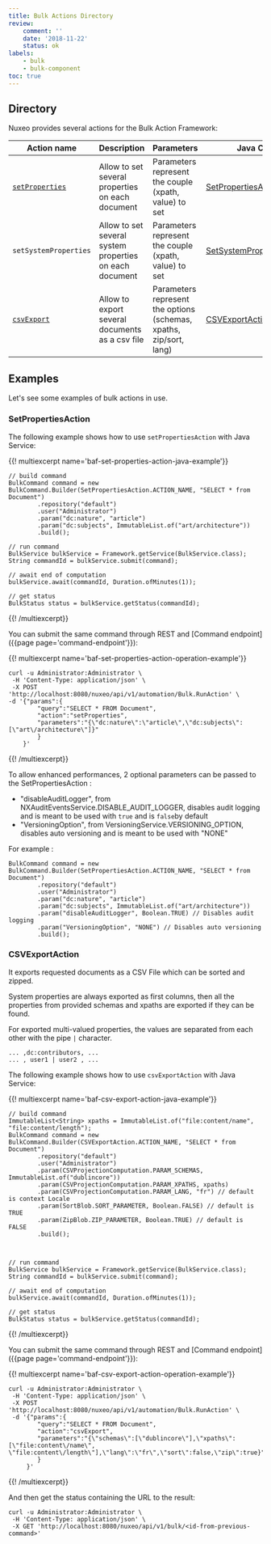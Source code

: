 ```yaml
---
title: Bulk Actions Directory
review:
    comment: ''
    date: '2018-11-22'
    status: ok
labels:
    - bulk
    - bulk-component
toc: true
---
```


## Directory

Nuxeo provides several actions for the Bulk Action Framework:

| Action name                             | Description                                             | Parameters                                                         | Java Class                                                                                                                                      |
| --------------------------------------- | ------------------------------------------------------- | ------------------------------------------------------------------ | ----------------------------------------------------------------------------------------------------------------------------------------------- |
| [`setProperties`](#setpropertiesaction) | Allow to set several properties on each document        | Parameters represent the couple (xpath, value) to set              | [SetPropertiesAction](http://community.nuxeo.com/api/nuxeo/latest/javadoc/org/nuxeo/ecm/core/bulk/action/SetPropertiesAction.html)              |
| `setSystemProperties`                   | Allow to set several system properties on each document | Parameters represent the couple (xpath, value) to set              | [SetSystemPropertiesAction](http://community.nuxeo.com/api/nuxeo/latest/javadoc/org/nuxeo/ecm/core/bulk/action/SetSystemPropertiesAction.html)  |
| [`csvExport`](#csvexportaction)         | Allow to export several documents as a csv file         | Parameters represent the options (schemas, xpaths, zip/sort, lang) | [CSVExportAction](http://community.nuxeo.com/api/nuxeo/latest/javadoc/org/nuxeo/ecm/platform/csv/export/action/CSVExportAction.html)            |

## Examples

Let's see some examples of bulk actions in use.

### SetPropertiesAction

The following example shows how to use `setPropertiesAction` with Java Service:

{{! multiexcerpt name='baf-set-properties-action-java-example'}}
```
// build command
BulkCommand command = new BulkCommand.Builder(SetPropertiesAction.ACTION_NAME, "SELECT * from Document")
        .repository("default")
        .user("Administrator")
        .param("dc:nature", "article")
        .param("dc:subjects", ImmutableList.of("art/architecture"))
        .build();

// run command
BulkService bulkService = Framework.getService(BulkService.class);
String commandId = bulkService.submit(command);

// await end of computation
bulkService.await(commandId, Duration.ofMinutes(1));

// get status
BulkStatus status = bulkService.getStatus(commandId);
```
{{! /multiexcerpt}}

You can submit the same command through REST and [Command endpoint]({{page page='command-endpoint'}}):

{{! multiexcerpt name='baf-set-properties-action-operation-example'}}
```
curl -u Administrator:Administrator \
 -H 'Content-Type: application/json' \
 -X POST 'http://localhost:8080/nuxeo/api/v1/automation/Bulk.RunAction' \
-d '{"params":{
        "query":"SELECT * FROM Document",
        "action":"setProperties",
        "parameters":"{\"dc:nature\":\"article\",\"dc:subjects\":[\"art\/architecture\"]}"
        }
    }'
```
{{! /multiexcerpt}}

To allow enhanced performances, 2 optional parameters can be passed to the SetPropertiesAction :

- "disableAuditLogger", from NXAuditEventsService.DISABLE_AUDIT_LOGGER, disables audit logging and is meant to be used with `true` and is `false`by default
- "VersioningOption", from VersioningService.VERSIONING_OPTION, disables auto versioning and is meant to be used with "NONE"

For example :

```
BulkCommand command = new BulkCommand.Builder(SetPropertiesAction.ACTION_NAME, "SELECT * from Document")
        .repository("default")
        .user("Administrator")
        .param("dc:nature", "article")
        .param("dc:subjects", ImmutableList.of("art/architecture"))
        .param("disableAuditLogger", Boolean.TRUE) // Disables audit logging
        .param("VersioningOption", "NONE") // Disables auto versioning
        .build();
```

### CSVExportAction

It exports requested documents as a CSV File which can be sorted and zipped.

System properties are always exported as first columns, then all the properties from provided schemas and xpaths are exported if they can be found.

For exported multi-valued properties, the values are separated from each other with the pipe `|` character.

```
... ,dc:contributors, ...
... , user1 | user2 , ...  
```

The following example shows how to use `csvExportAction` with Java Service:

{{! multiexcerpt name='baf-csv-export-action-java-example'}}
```
// build command
ImmutableList<String> xpaths = ImmutableList.of("file:content/name", "file:content/length");
BulkCommand command = new BulkCommand.Builder(CSVExportAction.ACTION_NAME, "SELECT * from Document")
        .repository("default")
        .user("Administrator")
        .param(CSVProjectionComputation.PARAM_SCHEMAS, ImmutableList.of("dublincore"))
        .param(CSVProjectionComputation.PARAM_XPATHS, xpaths)
        .param(CSVProjectionComputation.PARAM_LANG, "fr") // default is context Locale
        .param(SortBlob.SORT_PARAMETER, Boolean.FALSE) // default is TRUE
        .param(ZipBlob.ZIP_PARAMETER, Boolean.TRUE) // default is FALSE
        .build();



// run command
BulkService bulkService = Framework.getService(BulkService.class);
String commandId = bulkService.submit(command);

// await end of computation
bulkService.await(commandId, Duration.ofMinutes(1));

// get status
BulkStatus status = bulkService.getStatus(commandId);
```
{{! /multiexcerpt}}

You can submit the same command through REST and [Command endpoint]({{page page='command-endpoint'}}):

{{! multiexcerpt name='baf-csv-export-action-operation-example'}}
```
curl -u Administrator:Administrator \
 -H 'Content-Type: application/json' \
 -X POST 'http://localhost:8080/nuxeo/api/v1/automation/Bulk.RunAction' \
 -d '{"params":{
        "query":"SELECT * FROM Document",
        "action":"csvExport",
        "parameters":"{\"schemas\":[\"dublincore\"],\"xpaths\":[\"file:content\/name\", \"file:content\/length\"],\"lang\":\"fr\",\"sort\":false,\"zip\":true}"
	    }
     }'

```
{{! /multiexcerpt}}

And then get the status containing the URL to the result:

```
curl -u Administrator:Administrator \
 -H 'Content-Type: application/json' \
 -X GET 'http://localhost:8080/nuxeo/api/v1/bulk/<id-from-previous-command>'
```
